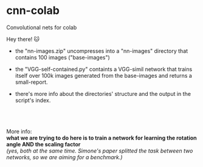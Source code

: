 # cnn-colab
Convolutional nets for colab 
<br>

Hey there! :cat:

* the "nn-images.zip" uncompresses into a "nn-images" directory that contains 100 images ("base-images")

* the "VGG-self-contained.py" containts a VGG-simil network that trains itself over 100k images generated from the base-images and returns a small-report. 

* there's more info about the directories' structure and the output in the script's index.

<br><br><br>
More info:<br>
<b> what we are trying to do here is to train a network for learning the rotation angle AND the scaling factor</b><br>
<i>(yes, both at the same time. Simone's paper splitted the task between two networks, so we are aiming for a benchmark.)</i>
